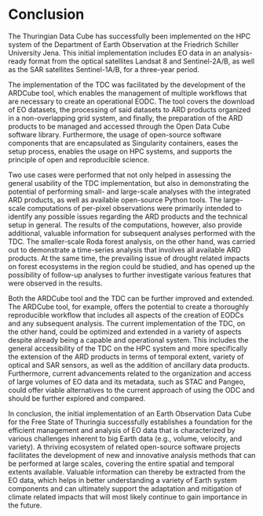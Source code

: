 # Conclusion

The Thuringian Data Cube has successfully been implemented on the HPC system of the Department of Earth Observation at the Friedrich Schiller University Jena. This initial implementation includes EO data in an analysis-ready format from the optical satellites Landsat 8 and Sentinel-2A/B, as well as the SAR satellites Sentinel-1A/B, for a three-year period.      

The implementation of the TDC was facilitated by the development of the ARDCube tool, which enables the management of multiple workflows that are necessary to create an operational EODC. The tool covers the download of EO datasets, the processing of said datasets to ARD products organized in a non-overlapping grid system, and finally, the preparation of the ARD products to be managed and accessed through the Open Data Cube software library. Furthermore, the usage of open-source software components that are encapsulated as Singularity containers, eases the setup process, enables the usage on HPC systems, and supports the principle of open and reproducible science.      

Two use cases were performed that not only helped in assessing the general usability of the TDC implementation, but also in demonstrating the potential of performing small- and large-scale analyses with the integrated ARD products, as well as available open-source Python tools. The large-scale computations of per-pixel observations were primarily intended to identify any possible issues regarding the ARD products and the technical setup in general. The results of the computations, however, also provide additional, valuable information for subsequent analyses performed with the TDC. The smaller-scale Roda forest analysis, on the other hand, was carried out to demonstrate a time-series analysis that involves all available ARD products. At the same time, the prevailing issue of drought related impacts on forest ecosystems in the region could be studied, and has opened up the possibility of follow-up analyses to further investigate various features that were observed in the results. 

Both the ARDCube tool and the TDC can be further improved and extended. The ARDCube tool, for example, offers the potential to create a thoroughly reproducible workflow that includes all aspects of the creation of EODCs and any subsequent analysis. The current implementation of the TDC, on the other hand, could be optimized and extended in a variety of aspects despite already being a capable and operational system. This includes the general accessibility of the TDC on the HPC system and more specifically the extension of the ARD products in terms of temporal extent, variety of optical and SAR sensors, as well as the addition of ancillary data products. Furthermore, current advancements related to the organization and access of large volumes of EO data and its metadata, such as STAC and Pangeo, could offer viable alternatives to the current approach of using the ODC and should be further explored and compared.

In conclusion, the initial implementation of an Earth Observation Data Cube for the Free State of Thuringia successfully establishes a foundation for the efficient management and analysis of EO data that is characterized by various challenges inherent to big Earth data (e.g., volume, velocity, and variety). A thriving ecosystem of related open-source software projects facilitates the development of new and innovative analysis methods that can be performed at large scales, covering the entire spatial and temporal extents available. Valuable information can thereby be extracted from the EO data, which helps in better understanding a variety of Earth system components and can ultimately support the adaptation and mitigation of climate related impacts that will most likely continue to gain importance in the future.
